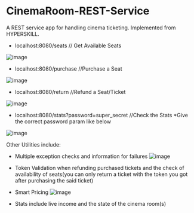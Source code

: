 # CinemaRoom-REST-Service
A REST service app for handling cinema ticketing. Implemented from HYPERSKILL.

- localhost:8080/seats
// Get Available Seats

![image](https://github.com/ataberkuysal/CinemaRoom-REST-Service/assets/54504620/26def129-d65a-49a6-9c69-b30da13ee348)

- localhost:8080/purchase
//Purchase a Seat

![image](https://github.com/ataberkuysal/CinemaRoom-REST-Service/assets/54504620/9cb81ce8-8fe0-403e-98dc-cb5e886a4251)

- localhost:8080/return
//Refund a Seat/Ticket

![image](https://github.com/ataberkuysal/CinemaRoom-REST-Service/assets/54504620/4a262d4d-0024-445e-ad01-f531973fe445)

- localhost:8080/stats?password=super_secret
//Check the Stats
*Give the correct password param like below

![image](https://github.com/ataberkuysal/CinemaRoom-REST-Service/assets/54504620/ebd0bab4-28f3-4545-af43-ca6d485e9124)


Other Utilities include:
- Multiple exception checks and information for failures
  ![image](https://github.com/ataberkuysal/CinemaRoom-REST-Service/assets/54504620/7201f814-3eff-4592-beec-95649d064739)

- Token Validation when refunding purchased tickets and the check of availability of seats(you can only return a ticket with the token you got after purchasing the said ticket)
- Smart Pricing
  ![image](https://github.com/ataberkuysal/CinemaRoom-REST-Service/assets/54504620/e6b6e3d9-0ba3-445e-96fc-8dd30dfc3507)
- Stats include live income and the state of the cinema room(s) 
